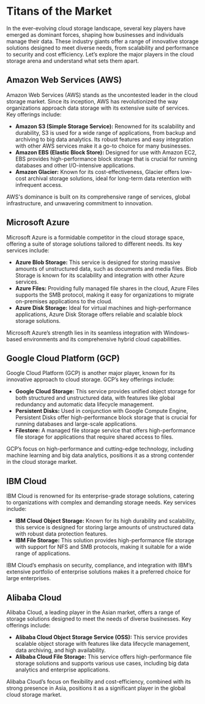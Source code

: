 # Titans of the Market

In the ever-evolving cloud storage landscape, several key players have emerged as dominant forces, shaping how businesses and individuals manage their data. These industry giants offer a range of innovative storage solutions designed to meet diverse needs, from scalability and performance to security and cost efficiency. Let’s explore the major players in the cloud storage arena and understand what sets them apart.

## **Amazon Web Services (AWS)**

Amazon Web Services (AWS) stands as the uncontested leader in the cloud storage market. Since its inception, AWS has revolutionized the way organizations approach data storage with its extensive suite of services. Key offerings include:

* **Amazon S3 (Simple Storage Service):** Renowned for its scalability and durability, S3 is used for a wide range of applications, from backup and archiving to big data analytics. Its robust features and easy integration with other AWS services make it a go-to choice for many businesses.
* **Amazon EBS (Elastic Block Store):** Designed for use with Amazon EC2, EBS provides high-performance block storage that is crucial for running databases and other I/O-intensive applications.
* **Amazon Glacier:** Known for its cost-effectiveness, Glacier offers low-cost archival storage solutions, ideal for long-term data retention with infrequent access.

AWS's dominance is built on its comprehensive range of services, global infrastructure, and unwavering commitment to innovation.

## **Microsoft Azure**

Microsoft Azure is a formidable competitor in the cloud storage space, offering a suite of storage solutions tailored to different needs. Its key services include:

* **Azure Blob Storage:** This service is designed for storing massive amounts of unstructured data, such as documents and media files. Blob Storage is known for its scalability and integration with other Azure services.
* **Azure Files:** Providing fully managed file shares in the cloud, Azure Files supports the SMB protocol, making it easy for organizations to migrate on-premises applications to the cloud.
* **Azure Disk Storage:** Ideal for virtual machines and high-performance applications, Azure Disk Storage offers reliable and scalable block storage solutions.

Microsoft Azure’s strength lies in its seamless integration with Windows-based environments and its comprehensive hybrid cloud capabilities.

## **Google Cloud Platform (GCP)**

Google Cloud Platform (GCP) is another major player, known for its innovative approach to cloud storage. GCP’s key offerings include:

* **Google Cloud Storage:** This service provides unified object storage for both structured and unstructured data, with features like global redundancy and automatic data lifecycle management.
* **Persistent Disks:** Used in conjunction with Google Compute Engine, Persistent Disks offer high-performance block storage that is crucial for running databases and large-scale applications.
* **Filestore:** A managed file storage service that offers high-performance file storage for applications that require shared access to files.

GCP’s focus on high-performance and cutting-edge technology, including machine learning and big data analytics, positions it as a strong contender in the cloud storage market.

## **IBM Cloud**

IBM Cloud is renowned for its enterprise-grade storage solutions, catering to organizations with complex and demanding storage needs. Key services include:

* **IBM Cloud Object Storage:** Known for its high durability and scalability, this service is designed for storing large amounts of unstructured data with robust data protection features.
* **IBM File Storage:** This solution provides high-performance file storage with support for NFS and SMB protocols, making it suitable for a wide range of applications.

IBM Cloud’s emphasis on security, compliance, and integration with IBM’s extensive portfolio of enterprise solutions makes it a preferred choice for large enterprises.

## **Alibaba Cloud**

Alibaba Cloud, a leading player in the Asian market, offers a range of storage solutions designed to meet the needs of diverse businesses. Key offerings include:

* **Alibaba Cloud Object Storage Service (OSS):** This service provides scalable object storage with features like data lifecycle management, data archiving, and high availability.
* **Alibaba Cloud File Storage:** This service offers high-performance file storage solutions and supports various use cases, including big data analytics and enterprise applications.

Alibaba Cloud’s focus on flexibility and cost-efficiency, combined with its strong presence in Asia, positions it as a significant player in the global cloud storage market.
